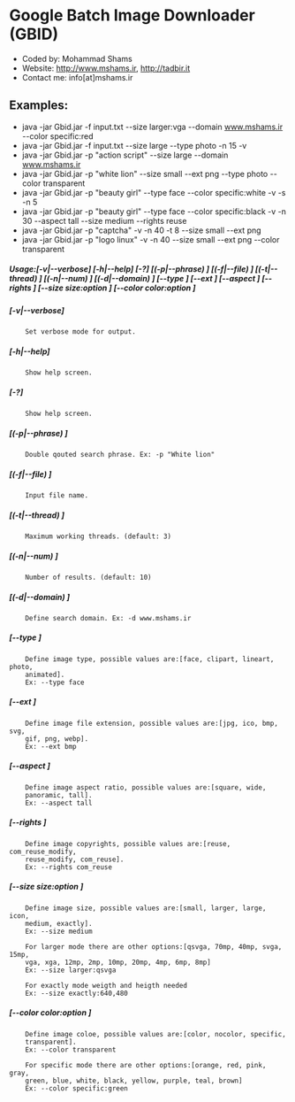 # Google Batch Image Downloader (GBID)
- Coded by: Mohammad Shams
- Website: http://www.mshams.ir, http://tadbir.it
- Contact me: info[at]mshams.ir

## Examples:
*   java -jar Gbid.jar -f input.txt --size larger:vga --domain www.mshams.ir --color specific:red
*   java -jar Gbid.jar -f input.txt --size large --type photo -n 15 -v
*   java -jar Gbid.jar -p "action script" --size large --domain www.mshams.ir
*   java -jar Gbid.jar -p "white lion" --size small --ext png --type photo --color transparent
*   java -jar Gbid.jar -p "beauty girl" --type face --color specific:white -v -s -n 5
*   java -jar Gbid.jar -p "beauty girl" --type face --color specific:black -v -n 30 --aspect tall --size medium --rights reuse
*   java -jar Gbid.jar -p "captcha" -v -n 40 -t 8 --size small --ext png
*   java -jar Gbid.jar -p "logo linux" -v -n 40 --size small --ext png --color transparent

#####  Usage:[-v|--verbose] [-h|--help] [-?] [(-p|--phrase) <phrase>] [(-f|--file) <file>] [(-t|--thread) <thread>] [(-n|--num) <num>] [(-d|--domain) <domain>] [--type <type>] [--ext <ext>] [--aspect <aspect>] [--rights <rights>] [--size size:option ] [--color color:option ]

#####    [-v|--verbose]
        Set verbose mode for output.

#####  [-h|--help]
        Show help screen.

#####  [-?]
        Show help screen.

#####  [(-p|--phrase) <phrase>]
        Double qouted search phrase. Ex: -p "White lion"

#####  [(-f|--file) <file>]
        Input file name.

#####  [(-t|--thread) <thread>]
        Maximum working threads. (default: 3)

#####  [(-n|--num) <num>]
        Number of results. (default: 10)

#####  [(-d|--domain) <domain>]
        Define search domain. Ex: -d www.mshams.ir

#####  [--type <type>]
        Define image type, possible values are:[face, clipart, lineart, photo,
        animated].
        Ex: --type face

#####  [--ext <ext>]
        Define image file extension, possible values are:[jpg, ico, bmp, svg,
        gif, png, webp].
        Ex: --ext bmp

#####  [--aspect <aspect>]
        Define image aspect ratio, possible values are:[square, wide,
        panoramic, tall].
        Ex: --aspect tall

#####  [--rights <rights>]
        Define image copyrights, possible values are:[reuse, com_reuse_modify,
        reuse_modify, com_reuse].
        Ex: --rights com_reuse

#####  [--size size:option ]
        Define image size, possible values are:[small, larger, large, icon,
        medium, exactly].
        Ex: --size medium

        For larger mode there are other options:[qsvga, 70mp, 40mp, svga, 15mp,
        vga, xga, 12mp, 2mp, 10mp, 20mp, 4mp, 6mp, 8mp]
        Ex: --size larger:qsvga

        For exactly mode weigth and heigth needed
        Ex: --size exactly:640,480

#####  [--color color:option ]
        Define image coloe, possible values are:[color, nocolor, specific,
        transparent].
        Ex: --color transparent

        For specific mode there are other options:[orange, red, pink, gray,
        green, blue, white, black, yellow, purple, teal, brown]
        Ex: --color specific:green
		
